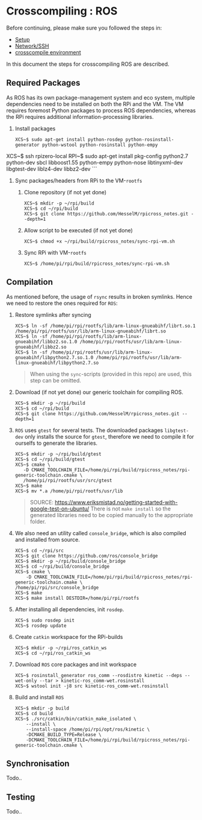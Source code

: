 # Crosscompiling : ROS

Before continuing, please make sure you followed the steps in:
- [Setup](1-setup.md)
- [Network/SSH](2-network.md)
- [crosscompile environment](4-xc-setup.md)

In this document the steps for crosscompiling ROS are described.

## Required Packages

As ROS has its own package-management system and eco system, multiple dependencies need to be installed on both the RPi and the VM. The VM requires foremost Python packages to process ROS dependencies, whereas the RPi requires additional information-processing libraries.

1. Install packages
    ```
    XCS~$ sudo apt-get install python-rosdep python-rosinstall-generator python-wstool python-rosinstall python-empy
  XCS~$ ssh rpizero-local
  RPI~$ sudo apt-get install pkg-config python2.7 python-dev sbcl libboost1.55 python-empy python-nose libtinyxml-dev libgtest-dev liblz4-dev libbz2-dev
    ```
    
1. Sync packages/headers from RPi to the VM-`rootfs`
    1. Clone repository (if not yet done)
        ```
        XCS~$ mkdir -p ~/rpi/build
        XCS~$ cd ~/rpi/build
        XCS~$ git clone https://github.com/HesselM/rpicross_notes.git --depth=1
        ```
    
    1. Allow script to be executed (if not yet done)
        ```
        XCS~$ chmod +x ~/rpi/build/rpicross_notes/sync-rpi-vm.sh
        ```

    1. Sync RPi with VM-`rootfs`
        ```
        XCS~$ /home/pi/rpi/build/rpicross_notes/sync-rpi-vm.sh
        ```

## Compilation

As mentioned before, the usage of `rsync` results in broken symlinks. Hence we need to restore the ones required for `ROS`:

1. Restore symlinks after syncing
    ```
    XCS~$ ln -sf /home/pi/rpi/rootfs/lib/arm-linux-gnueabihf/librt.so.1 /home/pi/rpi/rootfs/usr/lib/arm-linux-gnueabihf/librt.so
    XCS~$ ln -sf /home/pi/rpi/rootfs/lib/arm-linux-gnueabihf/libbz2.so.1.0 /home/pi/rpi/rootfs/usr/lib/arm-linux-gnueabihf/libbz2.so
    XCS~$ ln -sf /home/pi/rpi/rootfs/usr/lib/arm-linux-gnueabihf/libpython2.7.so.1.0 /home/pi/rpi/rootfs/usr/lib/arm-linux-gnueabihf/libpython2.7.so
    ```
    
    > When using the `sync`-scripts (provided in this repo) are used, this step can be omitted.
    
1. Download (if not yet done) our generic toolchain for compiling ROS. 
    ```
    XCS~$ mkdir -p ~/rpi/build
    XCS~$ cd ~/rpi/build
    XCS~$ git clone https://github.com/HesselM/rpicross_notes.git --depth=1
    ```

1. `ROS` uses `gtest` for several tests. The downloaded packages `libgtest-dev` only installs the source for `gtest`, therefore we need to compile it for ourselfs to generate the libraries. 
    ```
    XCS~$ mkdir -p ~/rpi/build/gtest
    XCS~$ cd ~/rpi/build/gtest
    XCS~$ cmake \
       -D CMAKE_TOOLCHAIN_FILE=/home/pi/rpi/build/rpicross_notes/rpi-generic-toolchain.cmake \
       /home/pi/rpi/rootfs/usr/src/gtest
    XCS~$ make
    XCS~$ mv *.a /home/pi/rpi/rootfs/usr/lib
    ```
    > SOURCE: https://www.eriksmistad.no/getting-started-with-google-test-on-ubuntu/
    > There is not `make install` so the generated libraries need to be copied manually to the appropriate folder.
    
1. We also need an utility called `console_bridge`, which is also compiled and installed from source.
    ```
    XCS~$ cd ~/rpi/src
    XCS~$ git clone https://github.com/ros/console_bridge
    XCS~$ mkdir -p ~/rpi/build/console_bridge
    XCS~$ cd ~/rpi/build/console_bridge
    XCS~$ cmake \
        -D CMAKE_TOOLCHAIN_FILE=/home/pi/rpi/build/rpicross_notes/rpi-generic-toolchain.cmake \
    /home/pi/rpi/src/console_bridge
    XCS~$ make
    XCS~$ make install DESTDIR=/home/pi/rpi/rootfs
    ```
    
1. After installing all dependencies, init `rosdep`.
    ```
    XCS~$ sudo rosdep init
    XCS~$ rosdep update
    ```

1. Create `catkin` workspace for the RPi-builds
    ```
    XCS~$ mkdir -p ~/rpi/ros_catkin_ws
    XCS~$ cd ~/rpi/ros_catkin_ws
    ```

1. Download `ROS` core packages and init workspace
    ```
    XCS~$ rosinstall_generator ros_comm --rosdistro kinetic --deps --wet-only --tar > kinetic-ros_comm-wet.rosinstall
    XCS~$ wstool init -j8 src kinetic-ros_comm-wet.rosinstall
    ```
    
1. Build and install `ROS`
    ```
    XCS~$ mkdir -p build
    XCS~$ cd build
    XCS~$ ./src/catkin/bin/catkin_make_isolated \
        --install \
        --install-space /home/pi/rpi/opt/ros/kinetic \
        -DCMAKE_BUILD_TYPE=Release \
        -DCMAKE_TOOLCHAIN_FILE=/home/pi/rpi/build/rpicross_notes/rpi-generic-toolchain.cmake \
    ```
 
## Synchronisation

Todo..

## Testing

Todo..
